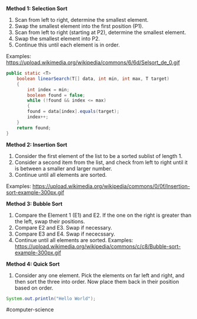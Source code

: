 **Method 1: Selection Sort**
1. Scan from left to right, determine the smallest element.
2. Swap the smallest element into the first position (P1).
3. Scan from left to right (starting at P2), determine the smallest element.
4. Swap the smallest element into P2.
5. Continue this until each element is in order.

Examples:
https://upload.wikimedia.org/wikipedia/commons/6/6d/Selsort_de_0.gif

```java
public static <T>
	boolean linearSearch(T[] data, int min, int max, T target)
	{
		int index = min;
		boolean found = false;
		while (!found && index <= max)
		{
		found = data[index].equals(target);
		index++;
	}
	return found;
}
```

**Method 2: Insertion Sort**
1. Consider the first element of the list to be a sorted sublist of length 1.
2. Consider a second item from the list, and check from left to right until it is between a smaller and larger number.
3. Continue until all elements are sorted.

Examples:
https://upload.wikimedia.org/wikipedia/commons/0/0f/Insertion-sort-example-300px.gif

**Method 3: Bubble Sort**
1. Compare the Element 1 (E1) and E2. If the one on the right is greater than the left, swap their positions.
2. Compare E2 and E3. Swap if necessary.
3. Compare E3 and E4. Swap if nececssary.
4. Continue until all elements are sorted.
Examples:
https://upload.wikimedia.org/wikipedia/commons/c/c8/Bubble-sort-example-300px.gif

**Method 4: Quick Sort**
1. Consider any one element. Pick the elements on far left and right, and then sort the three into order. Now place them back in their position based on order.


``` java
System.out.println("Hello World");
```

#computer-science
